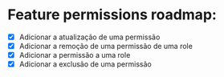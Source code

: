 # Feature permissions roadmap:
- [X] Adicionar a atualização de uma permissão
- [X] Adicionar a remoção de uma permissão de uma role
- [X] Adicionar a permissão a uma role
- [X] Adicionar a exclusão de uma permissão
